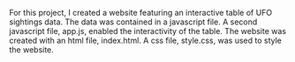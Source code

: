 For this project, I created a website featuring an interactive table of UFO sightings data. The data was contained in a javascript file. A second javascript file, app.js, enabled the interactivity of the table. The website was created with an html file, index.html. A css file, style.css, was used to style the website. 
